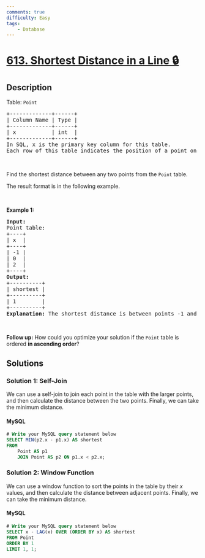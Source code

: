 ```yaml
---
comments: true
difficulty: Easy
tags:
    - Database
---
```


<!-- problem:start -->

# [613. Shortest Distance in a Line 🔒](https://leetcode.com/problems/shortest-distance-in-a-line)

## Description

<!-- description:start -->

<p>Table: <code>Point</code></p>

<pre>
+-------------+------+
| Column Name | Type |
+-------------+------+
| x           | int  |
+-------------+------+
In SQL, x is the primary key column for this table.
Each row of this table indicates the position of a point on the X-axis.
</pre>

<p>&nbsp;</p>

<p>Find the shortest distance between any two points from the <code>Point</code> table.</p>

<p>The result format is in the following example.</p>

<p>&nbsp;</p>
<p><strong class="example">Example 1:</strong></p>

<pre>
<strong>Input:</strong> 
Point table:
+----+
| x  |
+----+
| -1 |
| 0  |
| 2  |
+----+
<strong>Output:</strong> 
+----------+
| shortest |
+----------+
| 1        |
+----------+
<strong>Explanation:</strong> The shortest distance is between points -1 and 0 which is |(-1) - 0| = 1.
</pre>

<p>&nbsp;</p>
<p><strong>Follow up:</strong> How could you optimize your solution if the <code>Point</code> table is ordered <strong>in ascending order</strong>?</p>

<!-- description:end -->

## Solutions

<!-- solution:start -->

### Solution 1: Self-Join

We can use a self-join to join each point in the table with the larger points, and then calculate the distance between the two points. Finally, we can take the minimum distance.

<!-- tabs:start -->

#### MySQL

```sql
# Write your MySQL query statement below
SELECT MIN(p2.x - p1.x) AS shortest
FROM
    Point AS p1
    JOIN Point AS p2 ON p1.x < p2.x;
```

<!-- tabs:end -->

<!-- solution:end -->

<!-- solution:start -->

### Solution 2: Window Function

We can use a window function to sort the points in the table by their $x$ values, and then calculate the distance between adjacent points. Finally, we can take the minimum distance.

<!-- tabs:start -->

#### MySQL

```sql
# Write your MySQL query statement below
SELECT x - LAG(x) OVER (ORDER BY x) AS shortest
FROM Point
ORDER BY 1
LIMIT 1, 1;
```

<!-- tabs:end -->

<!-- solution:end -->

<!-- problem:end -->
